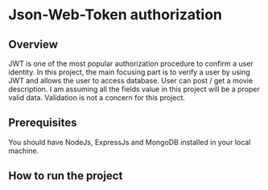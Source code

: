 # Json-Web-Token authorization
## Overview
JWT is one of the most popular authorization procedure to confirm a user identity. In this project, the main focusing part is to verify a user by using JWT and allows the user to access database. User can post / get a movie description. I am assuming all the fields value in this project will be a proper valid data. Validation is not a concern for this project.

## Prerequisites
You should have NodeJs, ExpressJs and MongoDB installed in your local machine.

## How to run the project

